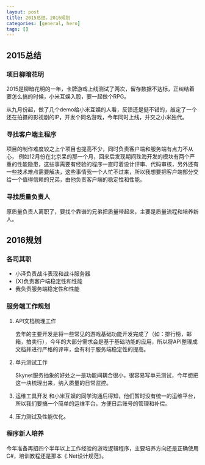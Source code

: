 ```yaml
---
layout: post
title: 2015总结，2016规划
categories: [general, hero]
tags: []
---
```


## 2015总结 ##
### 项目柳暗花明 ###
2015是柳暗花明的一年，卡牌游戏上线测试了两次，留存数据不达标，正纠结着要怎么搞的时候，小米互娱入股，要一起做个RPG。

从九月份起，做了几个demo给小米互娱的人看，反馈还是挺不错的，敲定了一个还在拍摄的影视剧的IP，开发个同名游戏，今年同时上线，并交之小米独代。


### 寻找客户端主程序 ###
项目的制作难度较之上个项目也提高不少，同时负责客户端和服务端有点力不从心，
例如12月份在北京呆的那一个月，回来后发现期间珠海开发的模块有两个严重的性能隐患，这些事需要有经验的程序一直盯着设计评审、代码审核，另外还有一些技术难点需要解决，这些事情我一个人忙不过来，所以我想要把客户端部分交给一个值得信赖的兄弟，由他负责客户端的稳定性和性能。

### 寻找质量负责人 ###
原质量负责人离职了，要找个靠谱的兄弟把质量带起来，主要是质量流程和培养新人。

## 2016规划 ##
### 各司其职 ###

* 小泽负责战斗表现和战斗服务器
* {X}负责客户端稳定性和性能
* 我负责服务端稳定性和性能

### 服务端工作规划 ###
1. API文档梳理工作

	去年的主要开发是将一些常见的游戏基础功能开发完成了（如：排行榜，邮箱，拍卖行），今年的大部分需求会是基于基础功能的应用，所以将API整理成文档并进行严格的评审，会有利于服务端稳定性的提高。
1. 单元测试工作
	
	Skynet服务抽象的好处之一是功能间耦合很小，很容易写单元测试，今年想把这一块梳理出来，纳入质量的日常监控。
1. 运维工具开发
	和小米互娱的同学沟通后得知，他们暂时没有统一的运维平台，所以我们要搞一个简单的运维平台，方便日后账号的管理和补偿。
1. 压力测试及性能优化。 

### 程序新人培养 ###
今年准备再招四个半年以上工作经验的游戏逻辑程序，主要培养方向还是正确使用C#，培训教程还是那本《.Net设计规范》。

